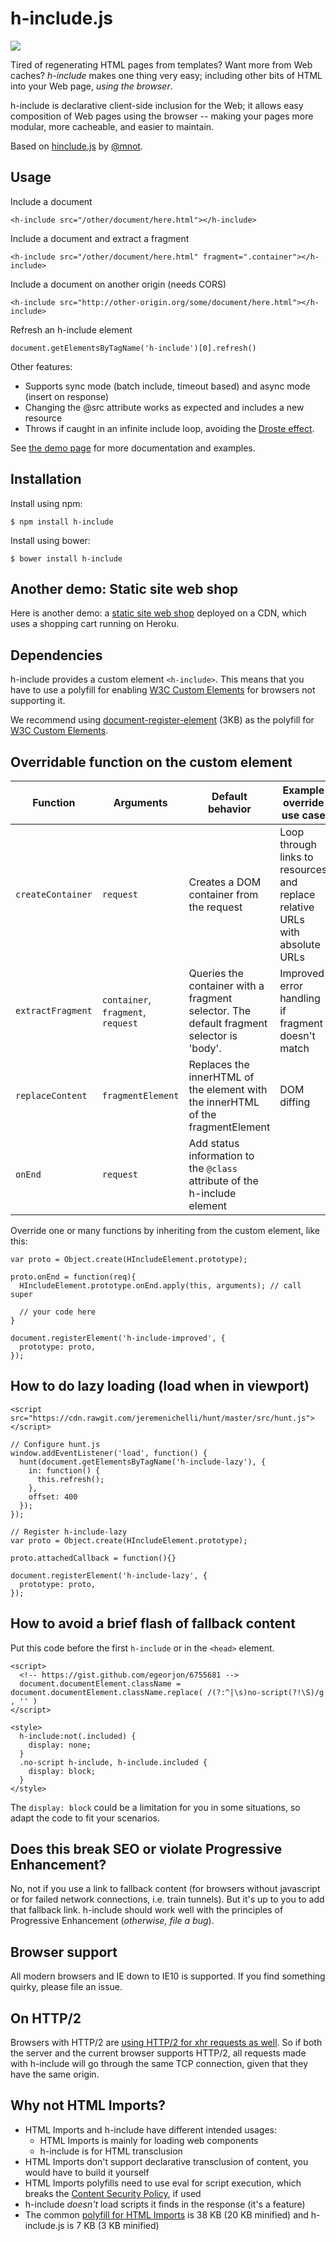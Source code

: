 # h-include.js

<a href="https://travis-ci.org/gustafnk/h-include"><img src="https://secure.travis-ci.org/gustafnk/h-include.png?branch=master"></a>

Tired of regenerating HTML pages from templates? Want more from Web caches?
*h-include* makes one thing very easy; including other bits of HTML into your
Web page, _using the browser_.

h-include is declarative client-side inclusion for the Web; it allows easy
composition of Web pages using the browser -- making your pages more modular,
more cacheable, and easier to maintain. 

Based on [hinclude.js](https://github.com/mnot/hinclude) by [@mnot](https://github.com/mnot/).

## Usage

Include a document

```
<h-include src="/other/document/here.html"></h-include>
```

Include a document and extract a fragment

```
<h-include src="/other/document/here.html" fragment=".container"></h-include>
```

Include a document on another origin (needs CORS)

```
<h-include src="http://other-origin.org/some/document/here.html"></h-include>
```

Refresh an h-include element

```
document.getElementsByTagName('h-include')[0].refresh()
```

Other features:

 - Supports sync mode (batch include, timeout based) and async mode (insert on response)
 - Changing the @src attribute works as expected and includes a new resource
 - Throws if caught in an infinite include loop, avoiding the [Droste effect](https://en.wikipedia.org/wiki/Droste_effect).

See [the demo page](http://gustafnk.github.com/h-include/) for more documentation and
examples.

## Installation

Install using npm:

```shell
$ npm install h-include
```

Install using bower:

```shell
$ bower install h-include
```

## Another demo: Static site web shop

Here is another demo: a [static site web shop](https://github.com/gustafnk/static-web-shop-example) deployed on a CDN, which uses a shopping cart running on Heroku.

## Dependencies

h-include provides a custom element `<h-include>`. This means that you have
to use a polyfill for enabling [W3C Custom Elements](http://w3c.github.io/webcomponents/spec/custom/) for browsers not supporting it.

We recommend using [document-register-element](https://github.com/WebReflection/document-register-element) (3KB) as the polyfill for [W3C Custom Elements](http://w3c.github.io/webcomponents/spec/custom/).

## Overridable function on the custom element

| Function | Arguments | Default behavior | Example override use case                                                     |
|-----------------|------------------------------|------------------------------------------------------------------------------------------|-------------------------------------------------------------------------------|
| `createContainer` | `request` | Creates a DOM container from the request | Loop through links to resources and  replace relative URLs with absolute URLs |
| `extractFragment` | `container`, `fragment`, `request` | Queries the container with a fragment selector. The default fragment selector is 'body'. | Improved error handling if fragment doesn't match |
| `replaceContent`  | `fragmentElement` | Replaces the innerHTML of the element with the innerHTML of the fragmentElement | DOM diffing |
| `onEnd`  | `request` | Add status information to the `@class` attribute of the h-include element | |

Override one or many functions by inheriting from the custom element, like this:

```
var proto = Object.create(HIncludeElement.prototype);

proto.onEnd = function(req){
  HIncludeElement.prototype.onEnd.apply(this, arguments); // call super

  // your code here
}

document.registerElement('h-include-improved', {
  prototype: proto,
});
```

## How to do lazy loading (load when in viewport)

```
<script src="https://cdn.rawgit.com/jeremenichelli/hunt/master/src/hunt.js"></script>

// Configure hunt.js
window.addEventListener('load', function() {
  hunt(document.getElementsByTagName('h-include-lazy'), {
    in: function() {
      this.refresh();
    },
    offset: 400
  });
});

// Register h-include-lazy
var proto = Object.create(HIncludeElement.prototype);

proto.attachedCallback = function(){}

document.registerElement('h-include-lazy', {
  prototype: proto,
});
```

## How to avoid a brief flash of fallback content

Put this code before the first `h-include` or in the `<head>` element.

```
<script>
  <!-- https://gist.github.com/egeorjon/6755681 -->
  document.documentElement.className = document.documentElement.className.replace( /(?:^|\s)no-script(?!\S)/g , '' )
</script>

<style>
  h-include:not(.included) {
    display: none;
  }
  .no-script h-include, h-include.included {
    display: block;
  }
</style>
```

The `display: block` could be a limitation for you in some situations, so adapt the code to fit your scenarios.

## Does this break SEO or violate Progressive Enhancement?

No, not if you use a link to fallback content (for browsers without javascript or for failed network connections, i.e. train tunnels). But it's up to you to add that fallback link. h-include should work well with the principles of Progressive Enhancement (*otherwise, file a bug*).

## Browser support

All modern browsers and IE down to IE10 is supported. If you find something quirky, please file an issue.

## On HTTP/2

Browsers with HTTP/2 are [using HTTP/2 for xhr requests as well](http://stackoverflow.com/questions/32592258/do-current-xhr-implementations-take-advantage-of-http-2). So if both the server and the current browser supports HTTP/2, all requests made with h-include will go through the same TCP connection, given that they have the same origin.

## Why not HTML Imports?

- HTML Imports and h-include have different intended usages:
  - HTML Imports is mainly for loading web components
  - h-include is for HTML transclusion
- HTML Imports don't support declarative transclusion of content, you would have to build it yourself
- HTML Imports polyfills need to use eval for script execution, which breaks the [Content Security Policy](https://developer.mozilla.org/en-US/docs/Web/Security/CSP), if used
- h-include *doesn't* load scripts it finds in the response (it's a feature)
- The common [polyfill for HTML Imports]() is 38 KB (20 KB minified) and h-include.js is 7 KB (3 KB minified)
